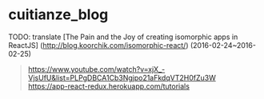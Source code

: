 # cuitianze_blog

TODO: translate [The Pain and the Joy of creating isomorphic apps in ReactJS] (http://blog.koorchik.com/isomorphic-react/) (2016-02-24~2016-02-25)
> https://www.youtube.com/watch?v=xjX_-VjsUfU&list=PLPgDBCA1Cb3Ngjpo21aFkdqVT2H0fZu3W  
https://app-react-redux.herokuapp.com/tutorials
